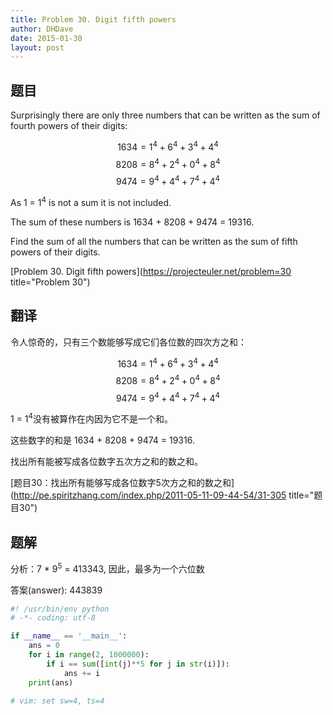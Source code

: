 ```yaml
---
title: Problem 30. Digit fifth powers
author: DHDave
date: 2015-01-30
layout: post
---
```


## 题目

Surprisingly there are only three numbers that can be written as the sum of fourth powers of their digits:

$$ 1634 = 1^4 + 6^4 + 3^4 + 4^4 $$
$$ 8208 = 8^4 + 2^4 + 0^4 + 8^4 $$
$$ 9474 = 9^4 + 4^4 + 7^4 + 4^4 $$

As 1 = 1<sup>4</sup> is not a sum it is not included.

The sum of these numbers is 1634 + 8208 + 9474 = 19316.

Find the sum of all the numbers that can be written as the sum of fifth powers of their digits.

[Problem 30. Digit fifth powers](https://projecteuler.net/problem=30 title="Problem 30")

## 翻译

令人惊奇的，只有三个数能够写成它们各位数的四次方之和：

$$ 1634 = 1^4 + 6^4 + 3^4 + 4^4 $$
$$ 8208 = 8^4 + 2^4 + 0^4 + 8^4 $$
$$ 9474 = 9^4 + 4^4 + 7^4 + 4^4 $$

1 = 1<sup>4</sup>没有被算作在内因为它不是一个和。

这些数字的和是 1634 + 8208 + 9474 = 19316.

找出所有能被写成各位数字五次方之和的数之和。

[题目30：找出所有能够写成各位数字5次方之和的数之和](http://pe.spiritzhang.com/index.php/2011-05-11-09-44-54/31-305 title="题目30")

## 题解

分析：7 * 9<sup>5</sup> = 413343, 因此，最多为一个六位数

答案(answer): 443839

```python
#! /usr/bin/env python
# -*- coding: utf-8

if __name__ == '__main__':
    ans = 0
    for i in range(2, 1000000):
        if i == sum([int(j)**5 for j in str(i)]):
            ans += i
    print(ans)

# vim: set sw=4, ts=4
```
